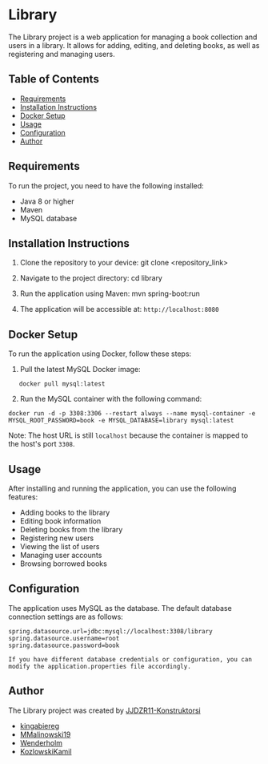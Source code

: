 # Library

The Library project is a web application for managing a book collection and users in a library. It allows for adding, editing, and deleting books, as well as registering and managing users.

## Table of Contents
- [Requirements](#requirements)
- [Installation Instructions](#installation-instructions)
- [Docker Setup](#docker-setup)
- [Usage](#usage)
- [Configuration](#configuration)
- [Author](#author)

## Requirements

To run the project, you need to have the following installed:
- Java 8 or higher
- Maven
- MySQL database

## Installation Instructions

1. Clone the repository to your device:
git clone <repository_link>


2. Navigate to the project directory:
cd library


3. Run the application using Maven:
mvn spring-boot:run


4. The application will be accessible at: `http://localhost:8080`

## Docker Setup

To run the application using Docker, follow these steps:
1. Pull the latest MySQL Docker image:
```
   docker pull mysql:latest
   ```
   2. Run the MySQL container with the following command:

   ```
docker run -d -p 3308:3306 --restart always --name mysql-container -e MYSQL_ROOT_PASSWORD=book -e MYSQL_DATABASE=library mysql:latest

   ```
   Note: The host URL is still `localhost` because the container is mapped to the host's port `3308`.



## Usage



After installing and running the application, you can use the following features:

- Adding books to the library
- Editing book information
- Deleting books from the library
- Registering new users
- Viewing the list of users
- Managing user accounts
- Browsing borrowed books

## Configuration

The application uses MySQL as the database. The default database connection settings are as follows:

```properties
spring.datasource.url=jdbc:mysql://localhost:3308/library
spring.datasource.username=root
spring.datasource.password=book

If you have different database credentials or configuration, you can modify the application.properties file accordingly.
```
## Author
The Library project was created by [JJDZR11-Konstruktorsi](https://github.com/infoshareacademy/JJDZR11-Konstruktorsi)

- [kingabiereg](https://github.com/kingabiereg)
- [MMalinowski19](https://github.com/MMalinowski19)
- [Wenderholm](https://github.com/Wenderholm)
- [KozlowskiKamil](https://github.com/KozlowskiKamil)


